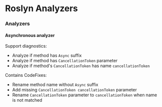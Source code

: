 # Roslyn Analyzers

### Analyzers

#### Asynchronous analyzer

Support diagnostics: 
- Analyze if method has `Async` suffix
- Analyze if method has `CancellationToken` parameter
- Analyze if method's `CancellationToken` has name `cancellationToken`

Contains CodeFixes:
- Rename method name without `Async` suffix
- Add missing `CancellationToken cancellationToken` parameter
- Rename `CancellationToken` parameter to `cancellationToken` when name is not matched
